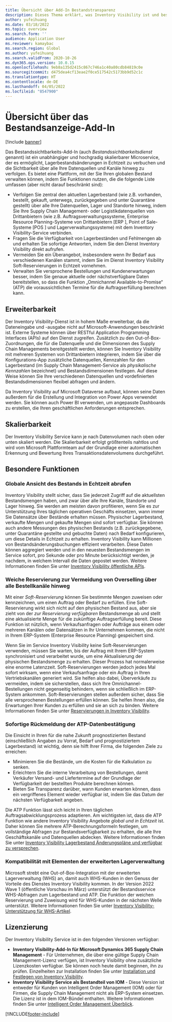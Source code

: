 ```yaml
---
title: Übersicht über Add-In Bestandstransparenz
description: Dieses Thema erklärt, was Inventory Visibility ist und beschreibt seine Funktionen.
author: yufeihuang
ms.date: 03/18/2022
ms.topic: overview
ms.search.form: ''
audience: Application User
ms.reviewer: kamaybac
ms.search.region: Global
ms.author: yufeihuang
ms.search.validFrom: 2020-10-26
ms.dyn365.ops.version: 10.0.15
ms.openlocfilehash: 9eb8a135d2415c867c746a1c40a80cdb84819c0e
ms.sourcegitcommit: d475dea4cf13eae2f0ce517542c5173bb9d52c1c
ms.translationtype: HT
ms.contentlocale: de-DE
ms.lasthandoff: 04/05/2022
ms.locfileid: "8547900"
---
```

# <a name="inventory-visibility-add-in-overview"></a>Übersicht über das Bestandsanzeige-Add-In

[!include [banner](../includes/banner.md)]

Das Bestandssichtbarkeits-Add-In (auch *Bestandssichtbarkeitsdienst* genannt) ist ein unabhängiger und hochgradig skalierbarer Microservice, der es ermöglicht, Lagerbestandsänderungen in Echtzeit zu verbuchen und die Sichtbarkeit über alle Ihre Datenquellen und Kanäle hinweg zu verfolgen. Es bietet eine Plattform, mit der Sie Ihren globalen Bestand verwalten können, indem Sie Funktionen nutzen, die die folgende Liste umfassen (aber nicht darauf beschränkt sind):

- Verfolgen Sie zentral den aktuellen Lagerbestand (wie z.B. vorhanden, bestellt, gekauft, unterwegs, zurückgegeben und unter Quarantäne gestellt) über alle Ihre Datenquellen, Lager und Standorte hinweg, indem Sie Ihre Supply Chain Management- oder Logistikdatenquellen von Drittanbietern (wie z.B. Auftragsverwaltungssysteme, Enterprise Resource Planning-Systeme von Drittanbietern \[ERP \], Point of Sale-Systeme \[POS \] und Lagerverwaltungssysteme) mit dem Inventory Visibility-Service verbinden.
- Fragen Sie die Verfügbarkeit von Lagerbeständen und Fehlmengen ab und erhalten Sie sofortige Antworten, indem Sie den Dienst Inventory Visibility direkt aufrufen.
- Vermeiden Sie ein Überangebot, insbesondere wenn Ihr Bedarf aus verschiedenen Kanälen stammt, indem Sie im Dienst Inventory Visibility Soft-Reservierungen in Echtzeit vornehmen.
- Verwalten Sie versprochene Bestellungen und Kundenerwartungen besser, indem Sie genaue aktuelle oder nächstverfügbare Daten bereitstellen, so dass die Funktion „Omnichannel Available-to-Promise“ (ATP) die voraussichtlichen Termine für die Auftragserfüllung berechnen kann.

## <a name="extensibility"></a>Erweiterbarkeit

Der Inventory Visibility-Dienst ist in hohem Maße erweiterbar, da die Dateneingabe und -ausgabe nicht auf Microsoft-Anwendungen beschränkt ist. Externe Systeme können über RESTful Application Programming Interfaces (APIs) auf den Dienst zugreifen. Zusätzlich zu den Out-of-Box-Zuordnungen, die für die Datenquelle und die Dimensionen des Supply Chain Managements bereitgestellt werden, können Sie Inventory Visibility mit mehreren Systemen von Drittanbietern integrieren, indem Sie über die Konfigurations-App zusätzliche Datenquellen, Kennzahlen für den Lagerbestand (im Supply Chain Management-Service als *physikalische Kennzahlen* bezeichnet) und Bestandsdimensionen festlegen. Auf diese Weise können Sie Ihre verschiedenen Datenquellen und vordefinierten Bestandsdimensionen flexibel abfragen und ändern.

Da Inventory Visibility auf Microsoft Dataverse aufbaut, können seine Daten außerdem für die Erstellung und Integration von Power Apps verwendet werden. Sie können auch Power BI verwenden, um angepasste Dashboards zu erstellen, die Ihren geschäftlichen Anforderungen entsprechen.

## <a name="scalability"></a>Skalierbarkeit

Der Inventory Visibility Service kann je nach Datenvolumen nach oben oder unten skaliert werden. Die Skalierbarkeit erfolgt größtenteils nahtlos und wird vom Microsoft Plattformteam auf der Grundlage einer automatischen Erkennung und Bewertung Ihres Transaktionsdatenvolumens durchgeführt.

## <a name="feature-highlights"></a>Besondere Funktionen

### <a name="get-a-global-view-of-real-time-inventory"></a>Globale Ansicht des Bestands in Echtzeit abrufen

Inventory Visibility stellt sicher, dass Sie jederzeit Zugriff auf die aktuellsten Bestandsmengen haben, und zwar über alle Ihre Kanäle, Standorte und Lager hinweg. Sie werden am meisten davon profitieren, wenn Sie es zur Unterstützung Ihres täglichen operativen Geschäfts einsetzen, wann immer Sie Datensätze über Bestände erhalten müssen. Physischer Lagerbestand, verkaufte Mengen und gekaufte Mengen sind sofort verfügbar. Sie können auch andere Messungen des physischen Bestands (z.B. zurückgegebene, unter Quarantäne gestellte und gebuchte Daten) nach Bedarf konfigurieren, um diese Details in Echtzeit zu erhalten. Inventory Visibility kann Millionen von Bestandsänderungsbuchungen effizient verarbeiten. Diese Daten können aggregiert werden und in den neuesten Bestandsmengen im Service sofort, pro Sekunde oder pro Minute berücksichtigt werden, je nachdem, in welchem Intervall die Daten gepostet werden. Weitere Informationen finden Sie unter [Inventory Visibility öffentliche APIs](inventory-visibility-api.md).

### <a name="soft-reservation-to-avoid-overselling-across-all-order-channels"></a>Weiche Reservierung zur Vermeidung von Overselling über alle Bestellkanäle hinweg

Mit einer *Soft-Reservierung* können Sie bestimmte Mengen zuweisen oder kennzeichnen, um einen Auftrag oder Bedarf zu erfüllen. Eine Soft-Reservierung wirkt sich nicht auf den physischen Bestand aus, aber sie zieht von der *zur Reservierung verfügbaren* Bestandsmenge ab und stellt eine aktualisierte Menge für die zukünftige Auftragserfüllung bereit. Diese Funktion ist nützlich, wenn Verkaufsanfragen oder Aufträge aus einem oder mehreren Kanälen oder Datensätzen in Ihr Unternehmen kommen, die nicht in Ihrem ERP-System (Enterprise Resource Planning) gespeichert sind.

Wenn Sie im Service Inventory Visibility keine Soft-Reservierungen verwenden, müssen Sie warten, bis der Auftrag mit Ihrem ERP-System synchronisiert und verarbeitet wurde, um eine Aktualisierung der physischen Bestandsmenge zu erhalten. Dieser Prozess hat normalerweise eine enorme Latenzzeit. Soft-Reservierungen werden jedoch jedes Mal sofort wirksam, wenn eine Verkaufsanfrage oder ein Auftrag in Ihren Vertriebskanälen generiert wird. Sie helfen also dabei, Überverkäufe zu vermeiden, indem sie sicherstellen, dass sich Ihre Omnichannel-Bestellungen nicht gegenseitig behindern, wenn sie schließlich im ERP-System ankommen. Soft-Reservierungen stellen außerdem sicher, dass Sie alle versprochenen Bestellungen erfüllen können. Sie helfen Ihnen also, die Erwartungen Ihrer Kunden zu erfüllen und sie an sich zu binden. Weitere Informationen finden Sie unter [Reservierungen in Inventory Visibility](inventory-visibility-reservations.md).

### <a name="immediate-response-of-atp-dates-confirmation"></a>Sofortige Rückmeldung der ATP-Datenbestätigung

Die Einsicht in Ihren für die nahe Zukunft prognostizierten Bestand (einschließlich Angaben zu Vorrat, Bedarf und prognostiziertem Lagerbestand) ist wichtig, denn sie hilft Ihrer Firma, die folgenden Ziele zu erreichen:

- Minimieren Sie die Bestände, um die Kosten für die Kalkulation zu senken.
- Erleichtern Sie die interne Verarbeitung von Bestellungen, damit Verkäufer Versand- und Liefertermine auf der Grundlage der Verfügbarkeit der bestellten Produkte berechnen können.
- Bieten Sie Transparenz darüber, wann Kunden erwarten können, dass ein vergriffenes Element wieder verfügbar ist, indem Sie das Datum der nächsten Verfügbarkeit angeben.

Die ATP Funktion lässt sich leicht in Ihren täglichen Auftragsabwicklungsprozess adaptieren. Am wichtigsten ist, dass die ATP Funktion wie andere Inventory Visibility Angebote *global und in Echtzeit* ist. Daher können Sie mehrere ATP-Berechnungsformeln festlegen, um vollständige Abfragen zur Bestandsverfügbarkeit zu erhalten, die alle Ihre Geschäftskanäle und Datenquellen abdecken. Weitere Informationen finden Sie unter [Inventory Visibility Lagerbestand Änderungspläne und verfügbar zu versprechen](inventory-visibility-available-to-promise.md).

### <a name="compatibility-with-advanced-warehouse-management-items"></a>Kompatibilität mit Elementen der erweiterten Lagerverwaltung

Microsoft strebt eine Out-of-Box-Integration mit der erweiterten Lagerverwaltung (WHS) an, damit auch WHS-Kunden in den Genuss der Vorteile des Dienstes Inventory Visibility kommen. In der Version 2022 Wave 1 (öffentliche Vorschau im März) unterstützt der Bestandsservice WHS-Abfragen zum Lagerbestand und ATP. Die Funktion der weichen Reservierung und Zuweisung wird für WHS-Kunden in der nächsten Welle unterstützt. Weitere Informationen finden Sie unter [Inventory Visibility-Unterstützung für WHS-Artikel](inventory-visibility-whs-support.md).

## <a name="licensing"></a>Lizenzierung

Der Inventory Visibility Service ist in den folgenden Versionen verfügbar:

- **Inventory Visibility-Add-In für Microsoft Dynamics 365 Supply Chain Management** - Für Unternehmen, die über eine gültige Supply Chain Management-Lizenz verfügen, ist Inventory Visibility ohne zusätzliche Lizenzkosten verfügbar. Sie können noch heute damit beginnen, ihn zu prüfen. Einzelheiten zur Installation finden Sie unter [Installation und Festlegen von Inventory Visibility](inventory-visibility-setup.md).
- **Inventory Visibility Service als Bestandteil von IOM** - Diese Version ist entweder für Kunden von Intelligent Order Management (IOM) oder für Firmen, die Supply Chain Management nicht als ERP-System einsetzen. Die Lizenz ist in dem IOM-Bündel enthalten. Weitere Informationen finden Sie unter [Intelligent Order Management Überblick](/dynamics365/intelligent-order-management/overview).

[!INCLUDE[footer-include](../../includes/footer-banner.md)]

